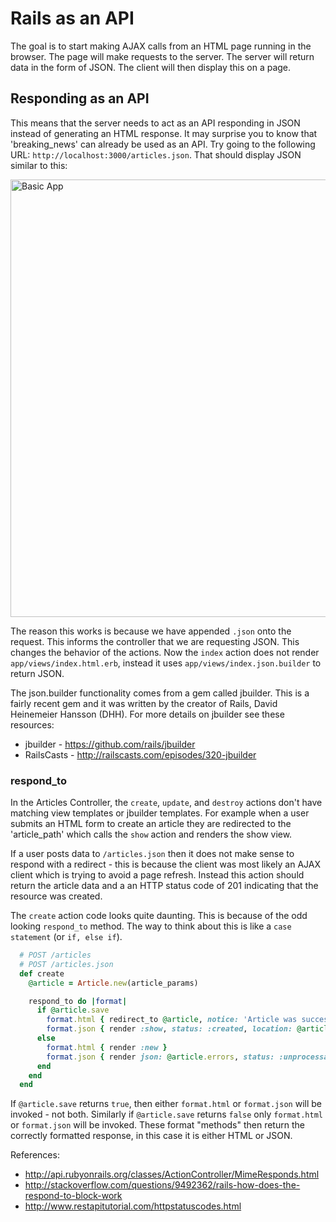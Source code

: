 # Rails as an API

The goal is to start making AJAX calls from an HTML page running in the browser. The page will make requests to the server. The server will return data in the form of JSON. The client will then display this on a page. 

## Responding as an API

This means that the server needs to act as an API responding in JSON instead of generating an HTML response. It may surprise you to know that 'breaking_news' can already be used as an API. Try going to the following URL: `http://localhost:3000/articles.json`. That should display JSON similar to this:

<img src="images/json_results.pnp.png" alt="Basic App" width="700px" >

The reason this works is because we have appended `.json` onto the request. This informs the controller that we are requesting JSON. This changes the behavior of the actions. Now the `index` action does not render `app/views/index.html.erb`, instead it uses `app/views/index.json.builder` to return JSON.

The json.builder functionality comes from a gem called jbuilder. This is a fairly recent gem and it was written by the creator of Rails, David Heinemeier Hansson (DHH). For more details on jbuilder see these resources:

* jbuilder - https://github.com/rails/jbuilder
* RailsCasts - http://railscasts.com/episodes/320-jbuilder


### respond_to

In the Articles Controller, the `create`, `update`, and `destroy` actions don't have matching view templates or jbuilder templates. For example when a user submits an HTML form to create an article they are redirected to the 'article_path' which calls the `show` action and renders the show view. 

If a user posts data to `/articles.json` then it does not make sense to respond with a redirect - this is because the client was most likely an AJAX client which is trying to avoid a page refresh. Instead this action should return the article data and a an HTTP status code of 201 indicating that the resource was created.  

The `create` action code looks quite daunting. This is because of the odd looking `respond_to` method. The way to think about this is like a `case statement` (or `if, else if`). 

```ruby
  # POST /articles
  # POST /articles.json
  def create
    @article = Article.new(article_params)

    respond_to do |format|
      if @article.save
        format.html { redirect_to @article, notice: 'Article was successfully created.' }
        format.json { render :show, status: :created, location: @article }
      else
        format.html { render :new }
        format.json { render json: @article.errors, status: :unprocessable_entity }
      end
    end
  end
```

If `@article.save` returns `true`, then either `format.html` or `format.json` will be invoked - not both. Similarly if `@article.save` returns `false` only `format.html` or `format.json` will be invoked. These format "methods" then return the correctly formatted response, in this case it is either HTML or JSON.

References:

* http://api.rubyonrails.org/classes/ActionController/MimeResponds.html
* http://stackoverflow.com/questions/9492362/rails-how-does-the-respond-to-block-work
* http://www.restapitutorial.com/httpstatuscodes.html



